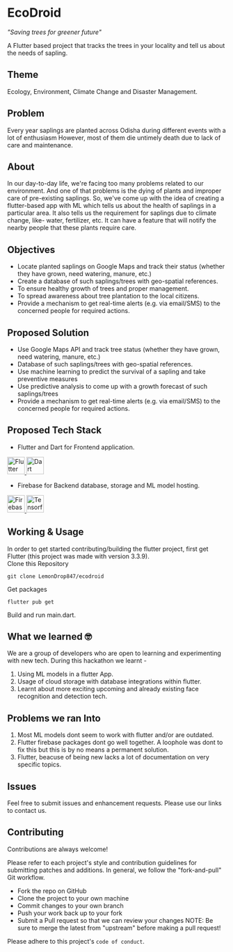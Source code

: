 # EcoDroid

<i>"Saving trees for greener future"</i>

A Flutter based project that tracks the trees in your locality and tell us about the needs of sapling.

## Theme

Ecology, Environment, Climate Change and Disaster Management.

## Problem

Every year saplings are planted across Odisha during different events with a lot of enthusiasm However, most of them die untimely death due to lack of care and maintenance.

## About

In our day-to-day life, we're facing too many problems related to our environment. And one of that problems is the dying of plants and improper care of pre-existing saplings. So, we've come up with the idea of creating a flutter-based app with ML which tells us about the health of saplings in a particular area. It also tells us the requirement for saplings due to climate change, like- water, fertilizer, etc. It can have a feature that will notify the nearby people that these plants require care.

## Objectives

- Locate planted saplings on Google Maps and track their status (whether they have grown, need watering, manure, etc.)
- Create a database of such saplings/trees with geo-spatial references.
- To ensure healthy growth of trees and proper management.
- To spread awareness about tree plantation to the local citizens.
- Provide a mechanism to get real-time alerts (e.g. via email/SMS) to the concerned people for required actions.

## Proposed Solution

- Use Google Maps API and track tree status (whether they have grown, need watering, manure, etc.)
- Database of such saplings/trees with geo-spatial references.
- Use machine learning to predict the survival of a sapling and take preventive measures
- Use predictive analysis to come up with a growth forecast of such saplings/trees
- Provide a mechanism to get real-time alerts (e.g. via email/SMS) to the concerned people for required actions.

## Proposed Tech Stack

- Flutter and Dart for Frontend application.

<a href="https://flutter.dev/" target="_blank"> 
<img src="https://cdn.jsdelivr.net/gh/devicons/devicon/icons/flutter/flutter-original.svg" alt="Flutter" width="40" height="40"/> 
</a>  <a href="https://dart.dev/" target="_blank"> 
<img src="https://cdn.jsdelivr.net/gh/devicons/devicon/icons/dart/dart-original.svg" alt="Dart" width="40" height="40"/> 
</a>

- Firebase for Backend database, storage and ML model hosting.

<a href="https://firebase.google.com/" target="_blank"> 
<img src="https://cdn.jsdelivr.net/gh/devicons/devicon/icons/firebase/firebase-plain.svg" alt="Firebase" width="40" height="40"/> 
</a>
<a href="https://www.tensorflow.org/" target="_blank">
<img src="https://cdn.jsdelivr.net/gh/devicons/devicon/icons/tensorflow/tensorflow-original.svg" alt="Tensorflow" width="40" height="40"/>
</a>

## Working & Usage

In order to get started contributing/building the flutter project, first get Flutter (this project was made with version 3.3.9).  
Clone this Repository

```
git clone LemonDrop847/ecodroid
```

Get packages

```
flutter pub get
```

Build and run main.dart.

## What we learned 🤓

We are a group of developers who are open to learning and experimenting with new tech. During this hackathon we learnt -

1. Using ML models in a flutter App.
2. Usage of cloud storage with database integrations within flutter.
3. Learnt about more exciting upcoming and already existing face recognition and detection tech.

## Problems we ran Into

1. Most ML models dont seem to work with flutter and/or are outdated.
2. Flutter firebase packages dont go well together. A loophole was dont to fix this but this is by no means a permanent solution.
3. Flutter, beacuse of being new lacks a lot of documentation on very specific topics.

## Issues

Feel free to submit issues and enhancement requests.
Please use our links to contact us.

## Contributing

Contributions are always welcome!

Please refer to each project's style and contribution guidelines for submitting patches and additions. In general, we follow the "fork-and-pull" Git workflow.

- Fork the repo on GitHub
- Clone the project to your own machine
- Commit changes to your own branch
- Push your work back up to your fork
- Submit a Pull request so that we can review your changes
  NOTE: Be sure to merge the latest from "upstream" before making a pull request!

Please adhere to this project's `code of conduct`.
